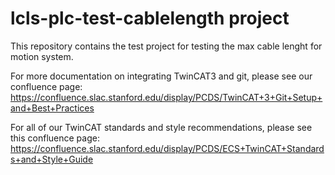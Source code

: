 # lcls-plc-test-cablelength project

This repository contains the test project for testing the max cable lenght for motion system.

For more documentation on integrating TwinCAT3 and git, please see our confluence page:
https://confluence.slac.stanford.edu/display/PCDS/TwinCAT+3+Git+Setup+and+Best+Practices

For all of our TwinCAT standards and style recommendations, please see this confluence page:
https://confluence.slac.stanford.edu/display/PCDS/ECS+TwinCAT+Standards+and+Style+Guide
